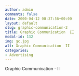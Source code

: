 ```yaml
---
author: admin
comments: false
date: 2000-04-12 00:37:56+00:00
layout: default
slug: graphic-communication-2
title: Graphic Communication  II
modal-id: 132
img: gc.jpg
alt: Graphic Communication  II
categories:
- Advertising
---
```

Graphic Communication - II
